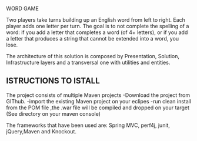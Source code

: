 WORD GAME

 Two players take turns building up an English word from left to right. 
Each player adds one letter per turn. The goal is to not complete the spelling of a word: if you 
add a letter that completes a word (of 4+ letters), or if you add a letter that produces a string 
that cannot be extended into a word, you lose.

The architecture of this solution is composed by Presentation, Solution, Infrastructure layers and a transversal one with utilities and entities.

ISTRUCTIONS TO ISTALL
---------------------
The project consists of multiple Maven projects
-Download the  project from GIThub.
-import the existing Maven project on your eclipes
-run clean install from the POM file ,the .war file will be compiled and dropped on your target (See directory on your maven console)

The frameworks that have been used are: Spring MVC, perf4j, junit, jQuery,Maven and Knockout.

